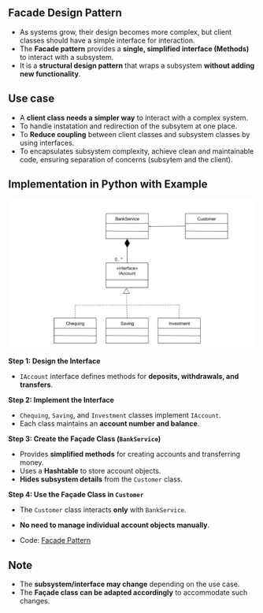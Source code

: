 ## Facade Design Pattern
- As systems grow, their design becomes more complex, but client classes should have a simple interface for interaction. 
- The **Facade pattern** provides a **single, simplified interface (Methods)** to interact with a subsystem.  
- It is a **structural design pattern** that wraps a subsystem **without adding new functionality**.

## Use case 
- A **client class needs a simpler way** to interact with a complex system.  
- To handle instatation and redirection of the subsytem at one place.
- To **Reduce coupling** between client classes and subsystem classes by using interfaces.
- To encapsulates subsystem complexity, achieve clean and maintainable code, ensuring separation of concerns (subsytem and the client).

## Implementation in Python with Example

![Class Diagram](/design_patterns/resources/images/facadeExample.png)

**Step 1: Design the Interface** 
- `IAccount` interface defines methods for **deposits, withdrawals, and transfers**.  

**Step 2: Implement the Interface**  
- `Chequing`, `Saving`, and `Investment` classes implement `IAccount`.  
- Each class maintains an **account number and balance**.  

**Step 3: Create the Façade Class (`BankService`)**  
- Provides **simplified methods** for creating accounts and transferring money.  
- Uses a **Hashtable** to store account objects.  
- **Hides subsystem details** from the `Customer` class.  

**Step 4: Use the Façade Class in `Customer`**  
- The `Customer` class interacts **only** with `BankService`.  
- **No need to manage individual account objects manually**. 

- Code: [Facade Pattern](facade.py)

## **Note**  
- The **subsystem/interface may change** depending on the use case.  
- The **Façade class can be adapted accordingly** to accommodate such changes.  
